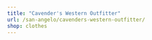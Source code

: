```yaml
---
title: "Cavender's Western Outfitter"
url: /san-angelo/cavenders-western-outfitter/
shop: clothes
---
```

